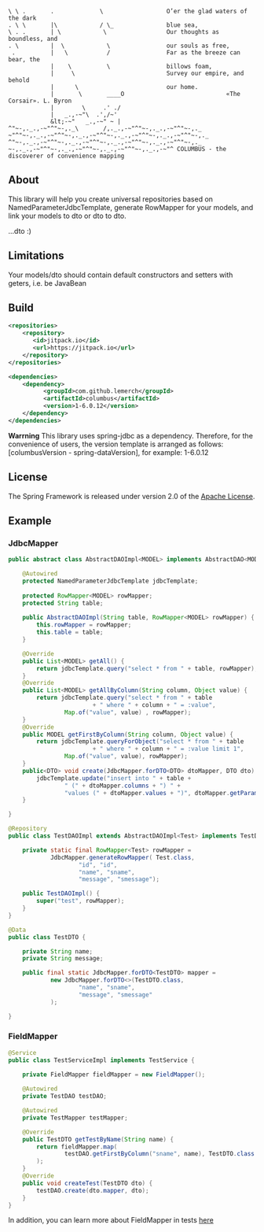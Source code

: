 ```
\ \ .       .             \                  O’er the glad waters of the dark
. \ \       |\            / \_               blue sea,
\ . .       | \            \                 Our thoughts as boundless, and
. \         |  \            \                our souls as free,
 .          |   \           /                Far as the breeze can bear, the
            |    \          \                billows foam,
            |     \                          Survey our empire, and behold
            |      \                         our home.
            |       \       ____O                             «The Corsair». L. Byron
            |        \     .' ./
            |   _.,-~"\  .',/~'
            &lt;-~"   _.,-~" ~ |
^"~-,._.,-~"^"~-,._\       /,._.,-~"^"~-,._.,-~"^"~-,._
~"^"~-,._.,-~"^"~-,._.,-~"^"~-,._.,-~"^"~-,._.,-~"^"~-,._
^"~-,._.,-~"^"~-,._.,-~"^"~-,._.,-~"^"~-,._.,-~"^"~-,._
~-,._.,-~"^"~-,._.,-~"^"~-,._.,-~"^"~-,._.,-~"^ COLUMBUS - the discoverer of convenience mapping
```

## About
This library will help you create universal repositories based on NamedParameterJdbcTemplate, generate RowMapper for your models, and link your models to dto or dto to dto.

...dto :)

## Limitations

Your models/dto should contain default constructors and setters with geters, i.e. be JavaBean

## Build

```xml
<repositories>
    <repository>
       <id>jitpack.io</id>
       <url>https://jitpack.io</url>
    </repository>
</repositories>

<dependencies>
    <dependency>
          <groupId>com.github.lemerch</groupId>
          <artifactId>columbus</artifactId>
          <version>1-6.0.12</version>
    </dependency>
</dependencies>
```

**Warrning**
This library uses spring-jdbc as a dependency. Therefore, for the convenience of users, the version template is arranged as follows: [columbusVersion - spring-dataVersion], for example: 1-6.0.12

## License

The Spring Framework is released under version 2.0 of the [Apache License](https://www.apache.org/licenses/LICENSE-2.0).

## Example

### JdbcMapper

```java
public abstract class AbstractDAOImpl<MODEL> implements AbstractDAO<MODEL> {

    @Autowired
    protected NamedParameterJdbcTemplate jdbcTemplate;
    
    protected RowMapper<MODEL> rowMapper;
    protected String table;
    
    public AbstractDAOImpl(String table, RowMapper<MODEL> rowMapper) {
        this.rowMapper = rowMapper;
        this.table = table;
    }

    @Override
    public List<MODEL> getAll() {
        return jdbcTemplate.query("select * from " + table, rowMapper);
    }
    @Override
    public List<MODEL> getAllByColumn(String column, Object value) {
        return jdbcTemplate.query("select * from " + table
                        + " where " + column + " = :value",
                Map.of("value", value) , rowMapper);
    }
    @Override
    public MODEL getFirstByColumn(String column, Object value) {
        return jdbcTemplate.queryForObject("select * from " + table
                        + " where " + column + " = :value limit 1",
                Map.of("value", value), rowMapper);
    }
    public<DTO> void create(JdbcMapper.forDTO<DTO> dtoMapper, DTO dto) {
        jdbcTemplate.update("insert into " + table +
                " (" + dtoMapper.columns + ") " +
                "values (" + dtoMapper.values + ")", dtoMapper.getParams(dto));
    }

}
```

```java
@Repository
public class TestDAOImpl extends AbstractDAOImpl<Test> implements TestDAO {

    private static final RowMapper<Test> rowMapper =
            JdbcMapper.generateRowMapper( Test.class,
                    "id", "id",
                    "name", "sname",
                    "message", "smessage");

    public TestDAOImpl() {
        super("test", rowMapper);
    }
}
```

```java
@Data
public class TestDTO {

    private String name;
    private String message;

    public final static JdbcMapper.forDTO<TestDTO> mapper =
            new JdbcMapper.forDTO<>(TestDTO.class,
                    "name", "sname",
                    "message", "smessage"
            );

}
```

### FieldMapper

```java
@Service
public class TestServiceImpl implements TestService {

    private FieldMapper fieldMapper = new FieldMapper();
    
    @Autowired
    private TestDAO testDAO;

    @Autowired
    private TestMapper testMapper;

    @Override
    public TestDTO getTestByName(String name) {
        return fieldMapper.map(
                testDAO.getFirstByColumn("sname", name), TestDTO.class
        );
    }
    @Override
    public void createTest(TestDTO dto) {
        testDAO.create(dto.mapper, dto);
    }
}
```

In addition, you can learn more about FieldMapper in tests [here](src/test/java/com/github/lemerch/columbus/fieldmapper)
